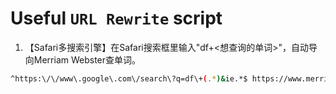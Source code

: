 # Useful `URL Rewrite` script 


1. 【Safari多搜索引擎】在Safari搜索框里输入"df+<想查询的单词>"，自动导向Merriam Webster查单词。
```bash
^https:\/\/www\.google\.com\/search\?q=df\+(.*)&ie.*$ https://www.merriam-webster.com/dictionary/$1 header
```
